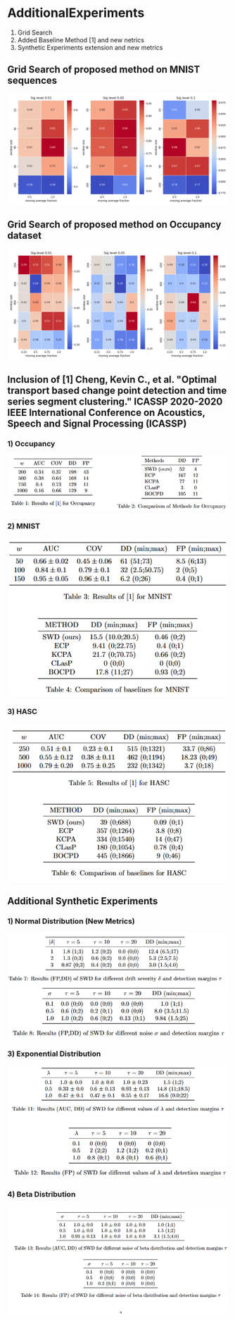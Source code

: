 # AdditionalExperiments

1) Grid Search
2) Added Baseline Method [1] and new netrics
3) Synthetic Experiments extension and new metrics

## Grid Search of proposed method on MNIST sequences
![Some title here](GS-MNIST.png)

## Grid Search of proposed method on Occupancy dataset
![Some title here](GS-Occupnacy.png)

## Inclusion of [1] Cheng, Kevin C., et al. "Optimal transport based change point detection and time series segment clustering." ICASSP 2020-2020 IEEE International Conference on Acoustics, Speech and Signal Processing (ICASSP)

### 1) Occupancy
![Results Occupancy](TablesOcc.png)
### 2) MNIST
![Results MNIST](TableMNIST.png)
### 3) HASC 
![Results HASC](TableHASC.png)

## Additional Synthetic Experiments

### 1) Normal Distribution (New Metrics)
![Results1](NormalSyn1.png)
![Results1](NormalSyn2.png)



### 3) Exponential Distribution
![Results3](Exp1Syn.png)
![Results3](Exp2Syn.png)

### 4) Beta Distribution
![Results3](BetaSyn.png)
